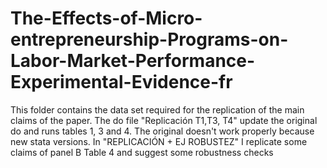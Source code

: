 # The-Effects-of-Micro-entrepreneurship-Programs-on-Labor-Market-Performance-Experimental-Evidence-fr
This folder contains the data set required for the replication of the main claims of the paper. The do file "Replicación T1,T3, T4" update the original do and runs tables 1, 3 and 4. The original doesn't work properly because new stata  versions. In "REPLICACIÓN + EJ ROBUSTEZ" I replicate some claims of panel B Table 4 and suggest some robustness checks
